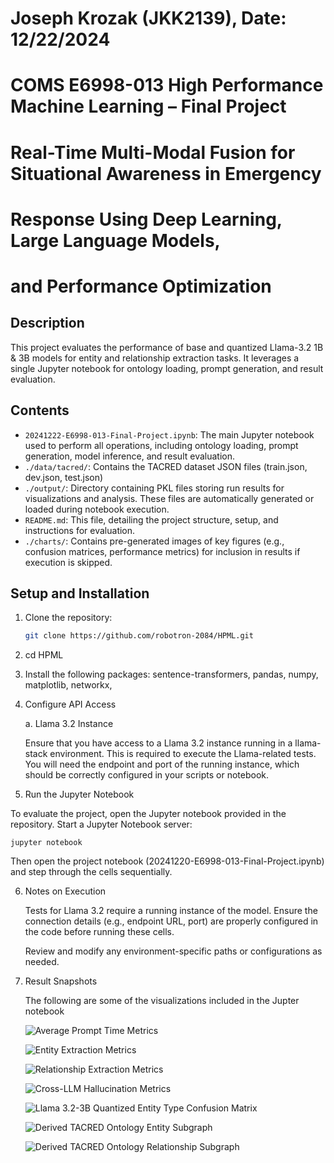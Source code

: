 # Joseph Krozak (JKK2139), Date: 12/22/2024
# COMS E6998-013 High Performance Machine Learning – Final Project
# Real-Time Multi-Modal Fusion for Situational Awareness in Emergency 
# Response Using Deep Learning, Large Language Models, 
# and Performance Optimization

## Description
This project evaluates the performance of base and quantized Llama-3.2 1B & 3B models for entity and relationship extraction tasks. It leverages a single Jupyter notebook for ontology loading, prompt generation, and result evaluation.

## Contents
- `20241222-E6998-013-Final-Project.ipynb`: The main Jupyter notebook used to perform all operations, including ontology loading, prompt generation, model inference, and result evaluation.
- `./data/tacred/`: Contains the TACRED dataset JSON files (train.json, dev.json, test.json)
- `./output/`:  Directory containing PKL files storing run results for visualizations and analysis. These files are automatically generated or loaded during notebook execution. 
- `README.md`: This file, detailing the project structure, setup, and instructions for evaluation.
- `./charts/`: Contains pre-generated images of key figures (e.g., confusion matrices, performance metrics) for inclusion in results if execution is skipped.

## Setup and Installation
1. Clone the repository:
   ```bash
   git clone https://github.com/robotron-2084/HPML.git
2. cd HPML
3. Install the following packages: sentence-transformers, pandas, numpy, matplotlib, networkx, 

4. Configure API Access
	
	a. Llama 3.2 Instance
	
	Ensure that you have access to a Llama 3.2 instance running in a llama-stack environment. This is required to execute the Llama-related tests. You will need the endpoint and port of the running instance, which should be correctly configured in your scripts or notebook.
	
5. Run the Jupyter Notebook

To evaluate the project, open the Jupyter notebook provided in the repository. Start a Jupyter Notebook server:

	jupyter notebook

Then open the project notebook (20241220-E6998-013-Final-Project.ipynb) and step through the cells sequentially.

6. Notes on Execution

	Tests for Llama 3.2 require a running instance of the model. Ensure the connection details (e.g., endpoint URL, port) are properly configured in the code before running these cells.

	Review and modify any environment-specific paths or configurations as needed.
	
7. Result Snapshots

	The following are some of the visualizations included in the Jupter notebook
	
	![Average Prompt Time Metrics](charts/cross-llm-average-prompt-time-metrics.png)
	
	![Entity Extraction Metrics](charts/cross-llm-entity-extraction-metrics.png)
	
	![Relationship Extraction Metrics](charts/cross-llm-relationship-extraction-metrics.png)
	
	![Cross-LLM Hallucination Metrics](charts/cross-llm-hallucination-metrics.png)
	
	![Llama 3.2-3B Quantized Entity Type Confusion Matrix](charts/llama3.2-3B-quantized-ontology-strategy-entity-type-confusion-matrix.png)
	
	![Derived TACRED Ontology Entity Subgraph](charts/derived-tacred-ontology-entity-subgraph.png)
	
	![Derived TACRED Ontology Relationship Subgraph](charts/derived-tacred-ontology-relationship-subgraph.png)
	
	
